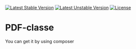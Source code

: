 [![Latest Stable Version](https://poser.pugx.org/chokri/pdf-classe/v/stable.svg)](https://packagist.org/packages/chokri/pdf-classe) 
[![Latest Unstable Version](https://poser.pugx.org/chokri/pdf-classe/v/unstable.svg)](https://packagist.org/packages/chokri/pdf-classe) 
[![License](https://poser.pugx.org/chokri/pdf-classe/license.svg)](https://packagist.org/packages/chokri/pdf-classe)

PDF-classe
==========
You can get it by using composer
